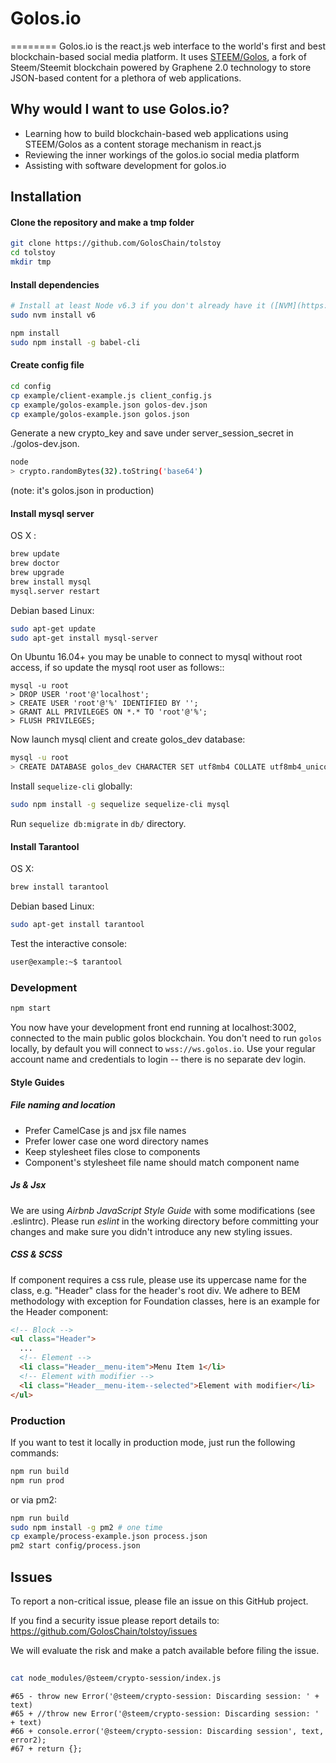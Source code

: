# Golos.io

========
Golos.io is the react.js web interface to the world's first and best blockchain-based social media platform.  It uses [STEEM/Golos](https://github.com/GolosChain/golos), a fork of Steem/Steemit blockchain powered by Graphene 2.0 technology to store JSON-based content for a plethora of web applications.   

## Why would I want to use Golos.io?
* Learning how to build blockchain-based web applications using STEEM/Golos as a content storage mechanism in react.js
* Reviewing the inner workings of the golos.io social media platform
* Assisting with software development for golos.io

## Installation

#### Clone the repository and make a tmp folder
```bash
git clone https://github.com/GolosChain/tolstoy
cd tolstoy
mkdir tmp
```

#### Install dependencies

```bash
# Install at least Node v6.3 if you don't already have it ([NVM](https://github.com/creationix/nvm) recommended)
sudo nvm install v6

npm install
sudo npm install -g babel-cli
```

#### Create config file


```bash
cd config
cp example/client-example.js client_config.js
cp example/golos-example.json golos-dev.json
cp example/golos-example.json golos.json
```

Generate a new crypto_key and save under server_session_secret in ./golos-dev.json.

```bash
node
> crypto.randomBytes(32).toString('base64')
```

(note: it's golos.json in production)

#### Install mysql server

OS X :

```bash
brew update
brew doctor
brew upgrade
brew install mysql
mysql.server restart
```

Debian based Linux:

```bash
sudo apt-get update
sudo apt-get install mysql-server
```

On Ubuntu 16.04+ you may be unable to connect to mysql without root access, if
so update the mysql root user as follows::

```
mysql -u root
> DROP USER 'root'@'localhost';
> CREATE USER 'root'@'%' IDENTIFIED BY '';
> GRANT ALL PRIVILEGES ON *.* TO 'root'@'%';
> FLUSH PRIVILEGES;
```

Now launch mysql client and create golos_dev database:
```bash
mysql -u root
> CREATE DATABASE golos_dev CHARACTER SET utf8mb4 COLLATE utf8mb4_unicode_ci;
```

Install `sequelize-cli` globally:

```bash
sudo npm install -g sequelize sequelize-cli mysql
```

Run `sequelize db:migrate` in `db/` directory.

#### Install Tarantool

OS X:

```bash
brew install tarantool
```

Debian based Linux:

```bash
sudo apt-get install tarantool
```

Test the interactive console:

```bash
user@example:~$ tarantool
```

### Development

```bash
npm start
```

You now have your development front end running at localhost:3002, connected to the main public golos blockchain. You don't need to run ```golos``` locally, by default you will connect to ```wss://ws.golos.io```.  Use your regular account name and credentials to login -- there is no separate dev login.

#### Style Guides

##### File naming and location

- Prefer CamelCase js and jsx file names
- Prefer lower case one word directory names
- Keep stylesheet files close to components
- Component's stylesheet file name should match component name

##### Js & Jsx
We are using _Airbnb JavaScript Style Guide_ with some modifications (see .eslintrc).
Please run _eslint_ in the working directory before committing your changes and make sure you didn't introduce any new styling issues.

##### CSS & SCSS
If component requires a css rule, please use its uppercase name for the class, e.g. "Header" class for the header's root div.
We adhere to BEM methodology with exception for Foundation classes, here is an example for the Header component:

```html
<!-- Block -->
<ul class="Header">
  ...
  <!-- Element -->
  <li class="Header__menu-item">Menu Item 1</li>
  <!-- Element with modifier -->
  <li class="Header__menu-item--selected">Element with modifier</li>
</ul>
```

### Production

If you want to test it locally in production mode, just run the following commands:

```bash
npm run build
npm run prod
```

or via pm2:

```bash
npm run build
sudo npm install -g pm2 # one time
cp example/process-example.json process.json
pm2 start config/process.json
```


## Issues

To report a non-critical issue, please file an issue on this GitHub project.

If you find a security issue please report details to: https://github.com/GolosChain/tolstoy/issues

We will evaluate the risk and make a patch available before filing the issue.

##

```bash
cat node_modules/@steem/crypto-session/index.js
```

```git
#65 - throw new Error('@steem/crypto-session: Discarding session: ' + text)
#65 + //throw new Error('@steem/crypto-session: Discarding session: ' + text)
#66 + console.error('@steem/crypto-session: Discarding session', text, error2);
#67 + return {};
```
